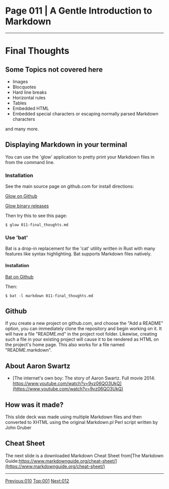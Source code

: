 # Page 011 | A Gentle Introduction to Markdown
***

# Final Thoughts

## Some Topics  not covered here

- Images
- Blocquotes
- Hard line breaks
- Horizontal rules
- Tables
- Embedded HTML
- Embedded special characters or escaping normally parsed Markdown characters

and many more.

## Displaying Markdown in your terminal

You can use the 'glow'  application to pretty print your Markdown files in
from the  command line.

### Installation

See the main source page on github.com for install directions:

[Glow on Github](https://github.com/charmbracelet/glow)

[Glow binary releases](https://github.com/charmbracelet/glow/releases)

Then try this to see this page:

```
$ glow 011-final_thoughts.md
```

### Use 'bat' 

Bat is a drop-in replacement for the 'cat' utility written in Rust with many
features like syntax highlighting. Bat supports Markdown files natively.

#### Installation

[Bat on Github](https://github.com/sharkdp/bat)

Then:

```
$ bat -l markdown 011-final_thoughts.md
```





## Github

If you create a new project on github.com, and choose the "Add a README"
option, you can immediately clone the repository and begin working on it.
It will have a file "README.md" in the project root folder. Likewise, creating
such a file in your existing project will cause it to be rendered as HTML
on the project's home page. This also works for a file named "README.markdown".

## About Aaron Swartz

- [The internet's own boy: The story of Aaron Swartz. Full movie 2014: https://www.youtube.com/watch?v=9vz06QO3UkQ](https://www.youtube.com/watch?v=9vz06QO3UkQ)

## How was it made?

This slide deck was made using  multiple Markdown files and then
converted to XHTML using the original Markdown.pl Perl script written by John
Gruber


## Cheat Sheet

The next slide is a downloaded Markdown Cheat Sheet  from[The Markdown Guide:https://www.markdownguide.org/cheat-sheet/](https://www.markdownguide.org/cheat-sheet/) 
***

[Previous:010](010-code_blocks.md) [Top:001](001-intro_bio.md) [Next:012](012-markdown_cheat_sheet.md)
